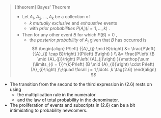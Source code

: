 > [!theorem] Bayes' Theorem
> - Let ${A}_{1},{A}_{2},\ldots ,{A}_{k}$ be a collection of
> 	- $k$ *mutually exclusive* and *exhaustive* events 
> 	- with *prior probabilities* $P\left( {A}_{i}\right) \left( {i = 1,\ldots ,k}\right)$ . 
> - Then for any other event $B$ for which $P\left( B\right) > 0$ , 
> 	- the *posterior probability* of ${A}_{j}$ given that $B$ has occurred is
> $$
> \begin{align}
> P\left( {{A}_{j} \mid B}\right) 
> &= \frac{P\left( {{A}_{j} \cap B}\right) }{P\left( B\right) } \\
> &= \frac{P\left( {B \mid {A}_{j}}\right) P\left( {A}_{j}\right) }{\mathop{\sum }\limits_{{i = 1}}^{k}P\left( {B \mid {A}_{i}}\right) \cdot P\left( {A}_{i}\right) }\;\quad \forall j = 1,\ldots ,k \tag{2.6}
> \end{align}
> $$

- The transition from the second to the third expression in (2.6) rests on using 
	- the multiplication rule in the numerator 
	- and the law of total probability in the denominator. 
- The proliferation of events and subscripts in (2.6) can be a bit intimidating to probability newcomers. 